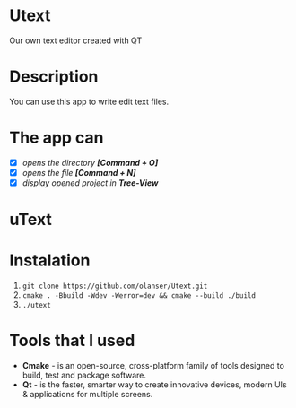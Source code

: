 # Utext
Our own text editor created with QT

# Description
You can use this app to write edit text files.

# The app can
- [x] _opens the directory **[Command + O]**_
- [x] _opens the file **[Command + N]**_
- [x] _display opened project in **Tree-View**_

# uText
<!-- ![Images](https://user-images.githubusercontent.com/44983824/96278232-f1920600-0fdd-11eb-9bbd-2e853bd815d8.png) -->

# Instalation
1. `git clone https://github.com/olanser/Utext.git`
2. `cmake . -Bbuild -Wdev -Werror=dev && cmake --build ./build`
3. `./utext`

# Tools that I used
 - **Cmake** - is an open-source, cross-platform family of tools designed to build, test and package software.
 - **Qt** - is the faster, smarter way to create innovative devices, modern UIs & applications for multiple screens.
